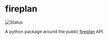 # fireplan

![Status](https://github.com/Bouni/python-fireplan/actions/workflows/python-package.yml/badge.svg)

A python package around the public [fireplan](https://www.fireplan.de/) API.
